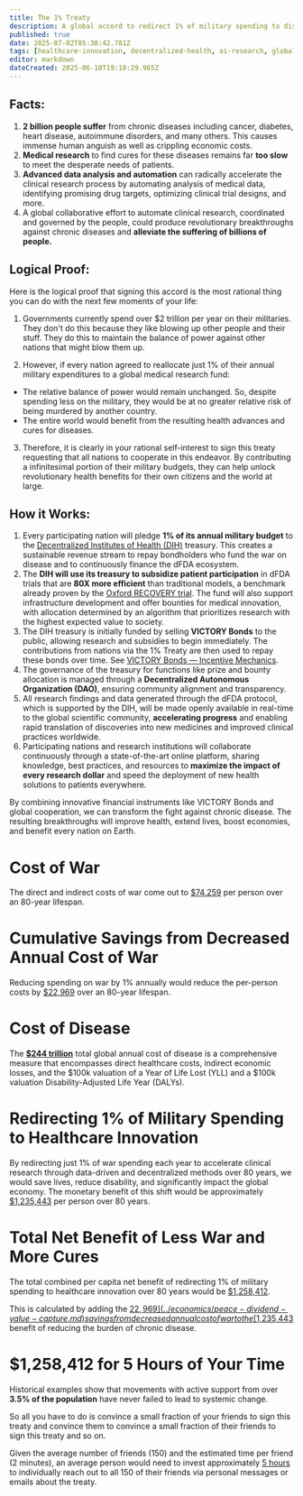 ```yaml
---
title: The 1% Treaty
description: A global accord to redirect 1% of military spending to discovering new treatments and cures for chronic diseases.
published: true
date: 2025-07-02T05:38:42.781Z
tags: [healthcare-innovation, decentralized-health, ai-research, global-cooperation, 1-percent-treaty, military-spending, cost-benefit, treaty]
editor: markdown
dateCreated: 2025-06-10T19:10:29.965Z
---
```


## Facts:

1. **2 billion people suffer** from chronic diseases including cancer, diabetes, heart disease, autoimmune disorders, and many others. This causes immense human anguish as well as crippling economic costs.
2. **Medical research** to find cures for these diseases remains far **too slow** to meet the desperate needs of patients.
3. **Advanced data analysis and automation** can radically accelerate the clinical research process by automating analysis of medical data, identifying promising drug targets, optimizing clinical trial designs, and more.
4. A global collaborative effort to automate clinical research, coordinated and governed by the people, could produce revolutionary breakthroughs against chronic diseases and **alleviate the suffering of billions of people.**

## Logical Proof:

Here is the logical proof that signing this accord is the most rational thing you can do with the next few moments of your life:

1. Governments currently spend over $2 trillion per year on their militaries. They don't do this because they like blowing up other people and their stuff. They do this to maintain the balance of power against other nations that might blow them up.

2. However, if every nation agreed to reallocate just 1% of their annual military expenditures to a global medical research fund:
- The relative balance of power would remain unchanged. So, despite spending less on the military, they would be at no greater relative risk of being murdered by another country.
- The entire world would benefit from the resulting health advances and cures for diseases.

3. Therefore, it is clearly in your rational self-interest to sign this treaty requesting that all nations to cooperate in this endeavor. By contributing a infinitesimal portion of their military budgets, they can help unlock revolutionary health benefits for their own citizens and the world at large.

## How it Works:

1. Every participating nation will pledge **1% of its annual military budget** to the [Decentralized Institutes of Health (DIH)](../legal.md) treasury. This creates a sustainable revenue stream to repay bondholders who fund the war on disease and to continuously finance the dFDA ecosystem. <!-- TODO: Add link to dih-technical-architecture.md once created. -->
2. The **DIH will use its treasury to subsidize patient participation** in dFDA trials that are **80X more efficient** than traditional models, a benchmark already proven by the [Oxford RECOVERY trial](../reference/recovery-trial-case-study.md). The fund will also support infrastructure development and offer bounties for medical innovation, with allocation determined by an algorithm that prioritizes research with the highest expected value to society.
3. The DIH treasury is initially funded by selling **VICTORY Bonds** to the public, allowing research and subsidies to begin immediately. The contributions from nations via the 1% Treaty are then used to repay these bonds over time. See [VICTORY Bonds — Incentive Mechanics](../economics/investment-thesis.md). <!-- TODO: Link to a more detailed tokenomics file when created. -->
4. The governance of the treasury for functions like prize and bounty allocation is managed through a **Decentralized Autonomous Organization (DAO)**, ensuring community alignment and transparency.
5. All research findings and data generated through the dFDA protocol, which is supported by the DIH, will be made openly available in real-time to the global scientific community, **accelerating progress** and enabling rapid translation of discoveries into new medicines and improved clinical practices worldwide.
6. Participating nations and research institutions will collaborate continuously through a state-of-the-art online platform, sharing knowledge, best practices, and resources to **maximize the impact of every research dollar** and speed the deployment of new health solutions to patients everywhere.

By combining innovative financial instruments like VICTORY Bonds and global cooperation, we can transform the fight against chronic disease. The resulting breakthroughs will improve health, extend lives, boost economies, and benefit every nation on Earth.

<!-- TODO: The following sections on Cost of War/Disease and ROI should be reviewed. Decide if they belong here or should be summarized and linked to the primary documents in `economics/` and `reference/`. For now, they are kept for context but may be removed to adhere to the Single Responsibility Principle. -->

# Cost of War

The direct and indirect costs of war come out to [$74,259](../reference/costs-of-war.md) per person over an 80-year lifespan.

# Cumulative Savings from Decreased Annual Cost of War

Reducing spending on war by 1% annually would reduce the per-person costs by [$22,969](../economics/peace-dividend-value-capture.md) over an 80-year lifespan.

# Cost of Disease

The [**$244 trillion**](../economics/cost-of-disease.md) total global annual cost of disease is a comprehensive measure that encompasses direct healthcare costs, indirect economic losses, and the $100k valuation of a Year of Life Lost (YLL) and a $100k valuation Disability-Adjusted Life Year (DALYs).

# Redirecting 1% of Military Spending to Healthcare Innovation

By redirecting just 1% of war spending each year to accelerate clinical research through data-driven and decentralized methods over 80 years, we would save lives, reduce disability, and significantly impact the global economy. The monetary benefit of this shift would be approximately [$1,235,443](../economics/quantitative-value-medical-treatment.md) per person over 80 years.

# Total Net Benefit of Less War and More Cures

The total combined per capita net benefit of redirecting 1% of military spending to healthcare innovation over 80 years would be [$1,258,412](../economics/quantitative-value-medical-treatment.md).

This is calculated by adding the [$22,969](../economics/peace-dividend-value-capture.md) savings from decreased annual cost of war to the [$1,235,443](../economics/quantitative-value-medical-treatment.md) benefit of reducing the burden of chronic disease.

# $1,258,412 for 5 Hours of Your Time

Historical examples show that movements with active support from over **3.5% of the population** have never failed to lead to systemic change.

So all you have to do is convince a small fraction of your friends to sign this treaty and convince them to convince a small fraction of their friends to sign this treaty and so on.

Given the average number of friends (150) and the estimated time per friend (2 minutes), an average person would need to invest approximately [5 hours](../strategy/global-referendum/global-referendum-viral-marketing.md) to individually reach out to all 150 of their friends via personal messages or emails about the treaty.
